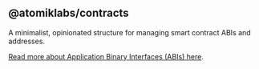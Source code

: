 ## @atomiklabs/contracts

A minimalist, opinionated structure for managing smart contract ABIs and addresses.<br/>

[Read more about Application Binary Interfaces (ABIs) here](https://ethereum.stackexchange.com/questions/234/what-is-an-abi-and-why-is-it-needed-to-interact-with-contracts).
